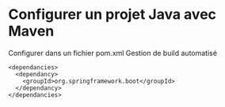 # Configurer un projet Java avec Maven

Configurer dans un fichier pom.xml
Gestion de build automatisé

```maven
<dependancies>
  <dependancy>
    <groupId>org.springframework.boot</groupId>
  </dependancy>
</dependancies>
```
